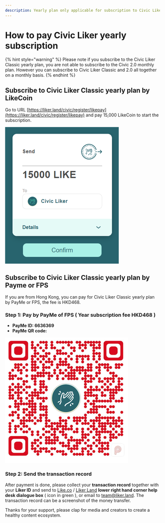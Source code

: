 ```yaml
---
description: Yearly plan only applicable for subscription to Civic Liker Classic
---
```


# How to pay Civic Liker yearly subscription

{% hint style="warning" %}
Please note if you subscribe to the Civic Liker Classic yearly plan, you are not able to subscribe to the Civic 2.0 monthly plan. However you can subscribe to Civic Liker Classic and 2.0 all together on a monthly basis.
{% endhint %}

## **Subscribe to Civic Liker Classic yearly plan by LikeCoin**

Go to URL [https://liker.land/civic/register/likepay](https://liker.land/civic/register/likepay) and pay 15,000 LikeCoin to start the subscription.

![](../../../.gitbook/assets/15000likecoin-civicliker-en.png)

## **Subscribe to Civic Liker Classic yearly plan by Payme or FPS**

If you are from Hong Kong, you can pay for Civic Liker Classic yearly plan by PayMe or FPS, the fee is HKD468.

### Step 1: Pay by PayMe of FPS ( Year subscription fee HKD468 )

* **PayMe ID: 6636369**
* **PayMe QR code:**

![](../../../.gitbook/assets/payme.png)

### **Step 2: Send the transaction record**

After payment is done, please collect your **transaction record** together with your **Liker ID** and send to [Like.co](https://like.co/) / [Liker Land](https://liker.land/) **lower right hand corner help desk dialogue box** ( icon in green ), or email to [team@liker.land](mailto:team@liker.land). The transaction record can be a screenshot of the money transfer.

Thanks for your support, please clap for media and creators to create a healthy content ecosystem.
